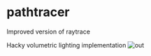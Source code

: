 # pathtracer
Improved version of raytrace

Hacky volumetric lighting implementation
![out](https://user-images.githubusercontent.com/73869536/188354780-4e8c8a28-fe3c-4b33-a422-5b1b553ea295.png)
